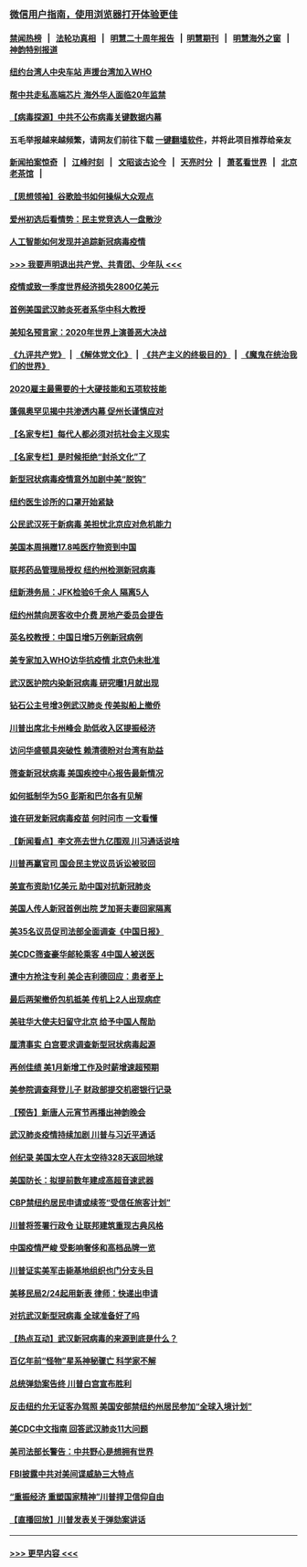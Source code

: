 ### [微信用户指南，使用浏览器打开体验更佳](https://github.com/gfw-breaker/banned-news1/blob/master/indexes/wechat-guide.md?t=0)
#### [禁闻热榜](热点新闻.md?t=0)  &nbsp;&nbsp;|&nbsp;&nbsp; [法轮功真相](https://github.com/gfw-breaker/truth/blob/master/README.md?t=0) &nbsp;&nbsp;|&nbsp;&nbsp; [明慧二十周年报告](https://github.com/gfw-breaker/mh-reports/blob/master/README.md?t=0) &nbsp;&nbsp;|&nbsp;&nbsp;[明慧期刊](https://github.com/gfw-breaker/mh-qikan) &nbsp;&nbsp;|&nbsp;&nbsp; [明慧海外之窗](https://github.com/gfw-breaker/mh-news/blob/master/README.md?t=0) &nbsp;&nbsp;|&nbsp;&nbsp; [神韵特别报道](https://github.com/gfw-breaker/mh-news/blob/master/shenyun.md?t=0)
#### [纽约台湾人中央车站  声援台湾加入WHO](../pages/nsc412/n11857757.md?t=02101722) 
#### [帮中共走私高端芯片 海外华人面临20年监禁](../pages/nsc412/n11855016.md?t=02101722) 
#### [【病毒探源】中共不公布病毒关键数据内幕](../pages/nsc412/n11856584.md?t=02101722) 
#### 五毛举报越来越频繁，请网友们前往下载 [一键翻墙软件](https://github.com/gfw-breaker/ssr-accounts)，并将此项目推荐给亲友
#### [新闻拍案惊奇](https://github.com/gfw-breaker/banned-news1/blob/master/pages/link4.md) &nbsp;&nbsp;|&nbsp;&nbsp; [江峰时刻](https://github.com/gfw-breaker/banned-news1/blob/master/pages/link4.md) &nbsp;&nbsp;|&nbsp;&nbsp; [文昭谈古论今](https://github.com/gfw-breaker/banned-news1/blob/master/pages/link4.md) &nbsp;&nbsp;|&nbsp;&nbsp; [天亮时分](https://github.com/gfw-breaker/banned-news1/blob/master/pages/link4.md) &nbsp;&nbsp;|&nbsp;&nbsp; [萧茗看世界](https://github.com/gfw-breaker/banned-news1/blob/master/pages/link4.md) &nbsp;&nbsp;|&nbsp;&nbsp; [北京老茶馆](https://github.com/gfw-breaker/banned-news1/blob/master/pages/link4.md) &nbsp;&nbsp;|&nbsp;&nbsp; 
#### [【思想领袖】谷歌脸书如何操纵大众观点](../pages/nsc412/n11680874.md?t=02101722) 
#### [爱州初选后看情势：民主党竞选人一盘散沙](../pages/nsc412/n11856557.md?t=02101722) 
#### [人工智能如何发现并追踪新冠病毒疫情](../pages/nsc412/n11856398.md?t=02101722) 
#### [>>> 我要声明退出共产党、共青团、少年队 <<<](https://github.com/begood0513/goodnews/blob/master/quit/letter.md) 
#### [疫情或致一季度世界经济损失2800亿美元](../pages/nsc412/n11855639.md?t=02101722) 
#### [首例美国武汉肺炎死者系华中科大教授](../pages/nsc412/n11855500.md?t=02101722) 
#### [美知名预言家：2020年世界上演善恶大决战](../pages/nsc412/n11855418.md?t=02101722) 
#### [《九评共产党》](https://github.com/begood0513/9ping.md/blob/master/README.md) &nbsp;|&nbsp; [《解体党文化》](../../../../jtdwh.md/blob/master/README.md)  &nbsp;|&nbsp; [《共产主义的终极目的》](../../../../gczydzjmd.md/blob/master/README.md) &nbsp;|&nbsp; [《魔鬼在统治我们的世界》](../../../../mgztzwmdsj.md/blob/master/README.md) 
#### [2020雇主最需要的十大硬技能和五项软技能](../pages/nsc412/n11850953.md?t=02101722) 
#### [蓬佩奥罕见揭中共渗透内幕 促州长谨慎应对](../pages/nsc412/n11854685.md?t=02101722) 
#### [【名家专栏】每代人都必须对抗社会主义现实](../pages/nsc412/n11831412.md?t=02101722) 
#### [【名家专栏】是时候拒绝“封杀文化”了](../pages/nsc412/n11814093.md?t=02101722) 
#### [新型冠状病毒疫情意外加剧中美“脱钩”](../pages/nsc412/n11854475.md?t=02101722) 
#### [纽约医生诊所的口罩开始紧缺](../pages/nsc412/n11853364.md?t=02101722) 
#### [公民武汉死于新病毒 美担忧北京应对危机能力](../pages/nsc412/n11854331.md?t=02101722) 
#### [美国本周捐赠17.8吨医疗物资到中国](../pages/nsc412/n11854269.md?t=02101722) 
#### [联邦药品管理局授权  纽约州检测新冠病毒](../pages/nsc412/n11853371.md?t=02101722) 
#### [纽新港务局：JFK检验6千余人  隔离5人](../pages/nsc412/n11853366.md?t=02101722) 
#### [纽约州禁向房客收中介费  房地产委员会提告](../pages/nsc412/n11853360.md?t=02101722) 
#### [英名校教授：中国日增5万例新冠病例](../pages/nsc412/n11854174.md?t=02101722) 
#### [美专家加入WHO访华抗疫情 北京仍未批准](../pages/nsc412/n11854043.md?t=02101722) 
#### [武汉医护院内染新冠病毒 研究曝1月就出现](../pages/nsc412/n11852928.md?t=02101722) 
#### [钻石公主号增3例武汉肺炎 传美拟船上撤侨](../pages/nsc412/n11853240.md?t=02101722) 
#### [川普出席北卡州峰会 助低收入区提振经济](../pages/nsc412/n11853232.md?t=02101722) 
#### [访问华盛顿具突破性 赖清德盼对台湾有助益](../pages/nsc412/n11853129.md?t=02101722) 
#### [筛查新冠状病毒 美国疾控中心报告最新情况](../pages/nsc412/n11853070.md?t=02101722) 
#### [如何抵制华为5G 彭斯和巴尔各有见解](../pages/nsc412/n11852535.md?t=02101722) 
#### [谁在研发新冠病毒疫苗 何时问市 一文看懂](../pages/nsc412/n11852840.md?t=02101722) 
#### [【新闻看点】李文亮去世九亿围观 川习通话说啥](../pages/nsc412/n11852360.md?t=02101722) 
#### [川普再赢官司 国会民主党议员诉讼被驳回](../pages/nsc412/n11852287.md?t=02101722) 
#### [美宣布资助1亿美元 助中国对抗新冠肺炎](../pages/nsc412/n11852531.md?t=02101722) 
#### [美国人传人新冠首例出院 芝加哥夫妻回家隔离](../pages/nsc412/n11852452.md?t=02101722) 
#### [美35名议员促司法部全面调查《中国日报》](../pages/nsc412/n11852435.md?t=02101722) 
#### [美CDC筛查豪华邮轮乘客 4中国人被送医](../pages/nsc412/n11852085.md?t=02101722) 
#### [遭中方抢注专利 美企吉利德回应：患者至上](../pages/nsc412/n11852037.md?t=02101722) 
#### [最后两架撤侨包机抵美 传机上2人出现病症](../pages/nsc412/n11852173.md?t=02101722) 
#### [美驻华大使夫妇留守北京 给予中国人帮助](../pages/nsc412/n11852165.md?t=02101722) 
#### [厘清事实 白宫要求调查新型冠状病毒起源](../pages/nsc412/n11852106.md?t=02101722) 
#### [再创佳绩 美1月新增工作及时薪增速超预期](../pages/nsc412/n11852174.md?t=02101722) 
#### [美参院调查拜登儿子 财政部提交机密银行记录](../pages/nsc412/n11851808.md?t=02101722) 
#### [【预告】新唐人元宵节再播出神韵晚会](../pages/nsc412/n11843192.md?t=02101722) 
#### [武汉肺炎疫情持续加剧 川普与习近平通话](../pages/nsc412/n11851613.md?t=02101722) 
#### [创纪录 美国太空人在太空待328天返回地球](../pages/nsc412/n11851266.md?t=02101722) 
#### [美国防长：拟提前数年建成高超音速武器](../pages/nsc412/n11850959.md?t=02101722) 
#### [CBP禁纽约居民申请或续签“受信任旅客计划”](../pages/nsc412/n11850857.md?t=02101722) 
#### [川普将签署行政令 让联邦建筑重现古典风格](../pages/nsc412/n11850654.md?t=02101722) 
#### [中国疫情严峻 受影响奢侈和高档品牌一览](../pages/nsc412/n11850319.md?t=02101722) 
#### [川普证实美军击毙基地组织也门分支头目](../pages/nsc412/n11850383.md?t=02101722) 
#### [美移民局2/24起用新表 律师：快递出申请](../pages/nsc412/n11848220.md?t=02101722) 
#### [对抗武汉新型冠病毒 全球准备好了吗](../pages/nsc412/n11850142.md?t=02101722) 
#### [【热点互动】武汉新冠病毒的来源到底是什么？](../pages/nsc412/n11849749.md?t=02101722) 
#### [百亿年前“怪物”星系神秘骤亡 科学家不解](../pages/nsc412/n11849863.md?t=02101722) 
#### [总统弹劾案告终 川普白宫宣布胜利](../pages/nsc412/n11849985.md?t=02101722) 
#### [反击纽约允无证客办驾照  美国安部禁纽约州居民参加“全球入境计划”](../pages/nsc412/n11849828.md?t=02101722) 
#### [美CDC中文指南 回答武汉肺炎11大问题](../pages/nsc412/n11849703.md?t=02101722) 
#### [美司法部长警告：中共野心是想拥有世界](../pages/nsc412/n11849769.md?t=02101722) 
#### [FBI披露中共对美间谍威胁三大特点](../pages/nsc412/n11849700.md?t=02101722) 
#### [“重振经济 重塑国家精神”川普捍卫信仰自由](../pages/nsc412/n11849641.md?t=02101722) 
#### [【直播回放】川普发表关于弹劾案讲话](../pages/nsc412/n11849472.md?t=02101722) 

----
#### [ >>> 更早内容 <<< ](../indexes/nsc412-earlier.md)
